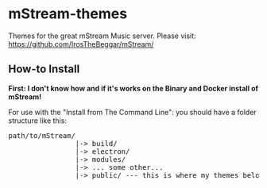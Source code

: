 # mStream-themes
Themes for the great mStream Music server.
Please visit: https://github.com/IrosTheBeggar/mStream/

## How-to Install
**First: I don't know how and if it's works on the Binary and Docker install of mStream!**

For use with the "Install from The Command Line":
you should have a folder structure like this:

<pre>
path/to/mStream/
                |-> build/
                |-> electron/
                |-> modules/
                |-> ... some other...
                |-> public/ --- this is where my themes belong in
</pre>
